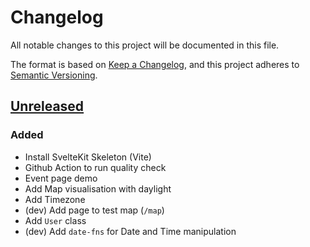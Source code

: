 # Changelog

All notable changes to this project will be documented in this file.

The format is based on [Keep a Changelog](https://keepachangelog.com/en/1.0.0/),
and this project adheres to [Semantic Versioning](https://semver.org/spec/v2.0.0.html).

## [Unreleased]

### Added

- Install SvelteKit Skeleton (Vite)
- Github Action to run quality check
- Event page demo
- Add Map visualisation with daylight
- Add Timezone
- (dev) Add page to test map (`/map`)
- Add `User` class
- (dev) Add `date-fns` for Date and Time manipulation

[unreleased]: https://github.com/jycouet/Fuzo/compare/main...HEAD
